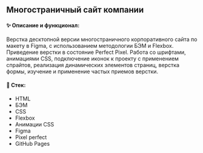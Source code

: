 ## Многостраничный сайт компании

#### ✨ Описание и функционал:


Верстка десктопной версии многостраничного корпоративного сайта по макету в Figma, с использованием методологии БЭМ и Flexbox.
Приведение верстки в состояние Perfect Pixel.
Работа со шрифтами, анимациями CSS, подключение иконок к проекту с применением спрайтов, реализация динамических элементов страниц, верстка формы, изучение и применение частых приемов верстки.

#### 🔧 Стек:
- HTML
- БЭМ
- CSS
- Flexbox
- Анимации CSS
- Figma
- Pixel perfect
- GitHub Pages
